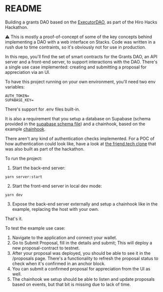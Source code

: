 # README

Building a grants DAO based on the [ExecutorDAO](https://github.com/MarvinJanssen/executor-dao/tree/main/contracts), as part of the Hiro Hacks Hackathon.

:warning: This is mostly a proof-of-concept of some of the key concepts behind implementing a DAO with a web interface on Stacks. Code was written in a rush due to time contraints, so it's obviously not for use in production.

In this repo, you'll find the set of smart contracts for the Grants DAO, an API server and a front-end server, to support interactions with the DAO. There's a single use case implemented: creating and submitting a proposal for appreciation via an UI.

To have this project running on your own environment, you'll need two env variables:

```
AUTH_TOKEN=
SUPABASE_KEY=
```

There's support for .env files built-in.

It is also a requirement that you setup a database on Supabase (schema provided in the [supabase schema file](./supabase-schema.sql)) and a chainhook, based on the example [chainhook](./chainhook.json).

There aren't any kind of authentication checks implemented. For a POC of how authentication could look like, have a look at [the friend.tech clone](https://github.com/vicnicius/friend-tech-stx) that was also built as part of the hackathon.

To run the project:

1. Start the back-end server:

```
yarn server:start
```

2. Start the front-end server in local dev mode:

```
yarn dev
```

3. Expose the back-end server externally and setup a chainhook like in the example, replacing the host with your own.

That's it.

To test the example use case:

1. Navigate to the application and connect your wallet.
2. Go to Submit Proposal, fill in the details and submit; This will deploy a new proposal-contract to testnet.
3. After your proposal was deployed, you should be able to see it in the /proposals page. There's a functionality to refresh the proposal status to check when it's confirmed in an anchor block.
4. You can submit a confirmed proposal for appreciation from the UI as well.
5. The chainhook we setup should be able to listen and update proposals based on events, but that bit is missing due to lack of time.

